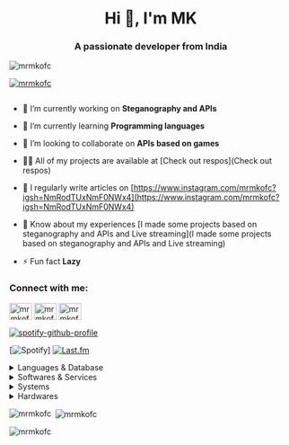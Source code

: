 <h1 align="center">Hi 👋, I'm MK</h1>
<h3 align="center">A passionate developer from India</h3>

<p align="left"> <img src="https://komarev.com/ghpvc/?username=mrmkofc&label=Profile%20views&color=0e75b6&style=flat" alt="mrmkofc" /> </p>

<p align="left"> <a href="https://github.com/ryo-ma/github-profile-trophy"><img src="https://github-profile-trophy.vercel.app/?username=mrmkofc" alt="mrmkofc" /></a> </p>

<p align="left"> <a href="https://twitter.com/" target="blank"><img src="https://img.shields.io/twitter/follow/?logo=twitter&style=for-the-badge" alt="" /></a> </p>

- 🔭 I’m currently working on **Steganography and APIs**

- 🌱 I’m currently learning **Programming languages**

- 👯 I’m looking to collaborate on **APIs based on games**

- 👨‍💻 All of my projects are available at [Check out respos](Check out respos)

- 📝 I regularly write articles on [https://www.instagram.com/mrmkofc?igsh=NmRodTUxNmF0NWx4](https://www.instagram.com/mrmkofc?igsh=NmRodTUxNmF0NWx4)

- 📄 Know about my experiences [I made some projects based on steganography and APIs and Live streaming](I made some projects based on steganography and APIs and Live streaming)

- ⚡ Fun fact **Lazy**

<h3 align="left">Connect with me:</h3>
<p align="left">
<a href="https://fb.com/mrmkofc" target="blank"><img align="center" src="https://raw.githubusercontent.com/rahuldkjain/github-profile-readme-generator/master/src/images/icons/Social/facebook.svg" alt="mrmkofc" height="30" width="40" /></a>
<a href="https://instagram.com/mrmkofc" target="blank"><img align="center" src="https://raw.githubusercontent.com/rahuldkjain/github-profile-readme-generator/master/src/images/icons/Social/instagram.svg" alt="mrmkofc" height="30" width="40" /></a>
<a href="https://discord.gg/mrmkofc" target="blank"><img align="center" src="https://raw.githubusercontent.com/rahuldkjain/github-profile-readme-generator/master/src/images/icons/Social/discord.svg" alt="mrmkofc" height="30" width="40" /></a>
</p>

[![spotify-github-profile](https://spotify-github-profile.kittinanx.com/api/view?uid=22jg2nzzjqglq2mzjqznopmba&cover_image=true&theme=natemoo-re&show_offline=false&background_color=000000&interchange=true&bar_color=1ed760&bar_color_cover=false)](https://spotify-github-profile.kittinanx.com/api/view?uid=22jg2nzzjqglq2mzjqznopmba&redirect=true)

[![Spotify](https://img.shields.io/badge/Spotify-1ED760?&style=for-the-badge&logo=spotify&logoColor=white)] [![Last.fm](https://img.shields.io/badge/last.fm-D51007?style=for-the-badge&logo=last.fm&logoColor=white)](https://www.last.fm/user/WSTxda)

<details>
  <summary>Languages & Database</summary>
ㅤ
  
 [![Java](https://img.shields.io/badge/java-%23ED8B00.svg?style=for-the-badge&logo=openjdk&logoColor=white)](https://www.java.com/) [![JavaScript](https://img.shields.io/badge/javascript-%23f0dc55.svg?style=for-the-badge&logo=javascript&logoColor=black)](https://www.javascript.com/)  [![Python](https://img.shields.io/badge/python-3670A0?style=for-the-badge&logo=python&logoColor=ffdd54)](https://www.python.org/)

 [![MySQL](https://img.shields.io/badge/mysql-%2300f.svg?style=for-the-badge&logo=mysql&logoColor=white)](https://www.mysql.com/) [![SQLite](https://img.shields.io/badge/sqlite-%2308425c.svg?style=for-the-badge&logo=sqlite&logoColor=white)](https://www.sqlite.org/)

</details>

<details>
  <summary>Softwares & Services</summary>
ㅤ
  
[![Adobe](https://img.shields.io/badge/adobe-%23fa1408.svg?style=for-the-badge&logo=adobe&logoColor=white)](https://www.adobe.com/)  [![Figma](https://img.shields.io/badge/figma-%23f25425.svg?style=for-the-badge&logo=figma&logoColor=white)](https://www.figma.com/) 

[![Android Studio](https://img.shields.io/badge/Android%20Studio-072F41.svg?style=for-the-badge&logo=android-studio&logoColor=3DDB83)](https://developer.android.com/studio) [![Visual Studio Code](https://img.shields.io/badge/Visual%20Studio%20Code-097dcd.svg?style=for-the-badge&logo=visual-studio-code&logoColor=white)](https://code.visualstudio.com/) 

 [![Git](https://img.shields.io/badge/GIT-f05539?style=for-the-badge&logo=git&logoColor=white)](https://git-scm.com/)

[![Cloudflare](https://img.shields.io/badge/Cloudflare-F38020?style=for-the-badge&logo=Cloudflare&logoColor=white)](https://www.cloudflare.com/) 
[![GoogleCloud](https://img.shields.io/badge/GoogleCloud-%234889f4.svg?style=for-the-badge&logo=google-cloud&logoColor=white)](https://cloud.google.com/)

[![GitHub Actions](https://img.shields.io/badge/github%20actions-%23161b22.svg?style=for-the-badge&logo=githubactions&logoColor=white)](https://github.com/features/actions)

</details>

<details>
  <summary>Systems</summary>
ㅤ
  
[![Android](https://img.shields.io/badge/Android-3aab58?style=for-the-badge&logo=android&logoColor=white)](https://www.android.com/) 
 [![Windows](https://img.shields.io/badge/Windows-087cd5?style=for-the-badge&logo=windows&logoColor=white)](https://www.microsoft.com/windows/)

</details>

<details>
  <summary>Hardwares</summary>
ㅤ

[![Dell](https://img.shields.io/badge/dell%20ultrasharp-007DB8?style=for-the-badge&logo=dell&logoColor=white)](https://www.dell.com/) [![AMD](https://img.shields.io/badge/AMD%20Ryzen_9_5900X-ED1C24?style=for-the-badge&logo=amd&logoColor=white)](https://www.amd.com/)[![NVidia](https://img.shields.io/badge/NVIDIA%20RTX%204090-7bbb08?style=for-the-badge&logo=nvidia&logoColor=white)](https://www.nvidia.com/)



[![Samsung](https://img.shields.io/badge/Samsung%20Tab_J7_-%231428A0.svg?style=for-the-badge&logo=samsung&logoColor=white)](https://www.samsung.com/)

</details>



<p><img align="left" src="https://github-readme-stats.vercel.app/api/top-langs?username=mrmkofc&show_icons=true&locale=en&layout=compact" alt="mrmkofc" /></p>

<p>&nbsp;<img align="center" src="https://github-readme-stats.vercel.app/api?username=mrmkofc&show_icons=true&locale=en" alt="mrmkofc" /></p>

<p><img align="center" src="https://github-readme-streak-stats.herokuapp.com/?user=mrmkofc&" alt="mrmkofc" /></p>
